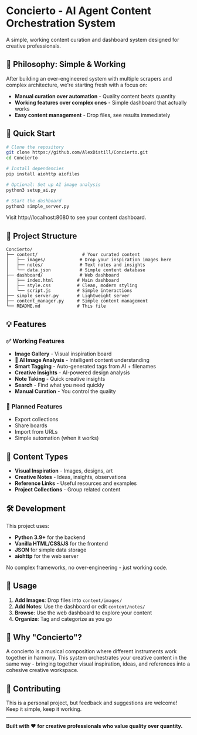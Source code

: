 # Concierto - AI Agent Content Orchestration System

A simple, working content curation and dashboard system designed for creative professionals.

## 🎯 **Philosophy: Simple & Working**

After building an over-engineered system with multiple scrapers and complex architecture, we're starting fresh with a focus on:
- **Manual curation over automation** - Quality content beats quantity
- **Working features over complex ones** - Simple dashboard that actually works
- **Easy content management** - Drop files, see results immediately

## 🚀 **Quick Start**

```bash
# Clone the repository
git clone https://github.com/AlexDistill/Concierto.git
cd Concierto

# Install dependencies
pip install aiohttp aiofiles

# Optional: Set up AI image analysis
python3 setup_ai.py

# Start the dashboard
python3 simple_server.py
```

Visit http://localhost:8080 to see your content dashboard.

## 📁 **Project Structure**

```
Concierto/
├── content/                 # Your curated content
│   ├── images/             # Drop your inspiration images here
│   ├── notes/              # Text notes and insights
│   └── data.json           # Simple content database
├── dashboard/              # Web dashboard
│   ├── index.html         # Main dashboard
│   ├── style.css          # Clean, modern styling
│   └── script.js          # Simple interactions
├── simple_server.py       # Lightweight server
├── content_manager.py     # Simple content management
└── README.md              # This file
```

## 💡 **Features**

### ✅ **Working Features**
- **Image Gallery** - Visual inspiration board
- **🤖 AI Image Analysis** - Intelligent content understanding
- **Smart Tagging** - Auto-generated tags from AI + filenames
- **Creative Insights** - AI-powered design analysis
- **Note Taking** - Quick creative insights
- **Search** - Find what you need quickly
- **Manual Curation** - You control the quality

### 🔄 **Planned Features**
- Export collections
- Share boards
- Import from URLs
- Simple automation (when it works)

## 🎨 **Content Types**

- **Visual Inspiration** - Images, designs, art
- **Creative Notes** - Ideas, insights, observations
- **Reference Links** - Useful resources and examples
- **Project Collections** - Group related content

## 🛠 **Development**

This project uses:
- **Python 3.9+** for the backend
- **Vanilla HTML/CSS/JS** for the frontend
- **JSON** for simple data storage
- **aiohttp** for the web server

No complex frameworks, no over-engineering - just working code.

## 📝 **Usage**

1. **Add Images**: Drop files into `content/images/`
2. **Add Notes**: Use the dashboard or edit `content/notes/`
3. **Browse**: Use the web dashboard to explore your content
4. **Organize**: Tag and categorize as you go

## 🎼 **Why "Concierto"?**

A concierto is a musical composition where different instruments work together in harmony. This system orchestrates your creative content in the same way - bringing together visual inspiration, ideas, and references into a cohesive creative workspace.

## 🤝 **Contributing**

This is a personal project, but feedback and suggestions are welcome! Keep it simple, keep it working.

---

**Built with ❤️ for creative professionals who value quality over quantity.**